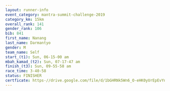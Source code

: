 ```yaml
---
layout: runner-info 
event_category: mantra-summit-challenge-2019 
category_km: 15km 
overall_rank: 141
gender_rank: 106
bib: 841
first_name: Nanang
last_name: Darmantyo
gender: M
team_name: Self
start_(t1): Sun, 06-15-00 am
mbah_kamad_(t2): Sun, 07-17-47 am
finish_(t3): Sun, 09-55-58 am
race_time: 3-40-58
status: FINISHER
certficate: https-//drive.google.com/file/d/1bGHRNk5Wn6_O-eHK0yUrEpEvYnTx_atZ/view?usp=sharing
---
```

